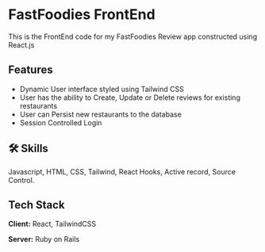
# FastFoodies FrontEnd


This is the FrontEnd code for my FastFoodies Review app constructed using React.js
## Features

- Dynamic User interface styled using Tailwind CSS
- User has the ability to Create, Update or Delete reviews for existing restaurants
- User can Persist new restaurants to the database
- Session Controlled Login



## 🛠 Skills
Javascript, HTML, CSS, Tailwind, React Hooks, Active record, Source Control.




## Tech Stack

**Client:** React, TailwindCSS

**Server:** Ruby on Rails 

